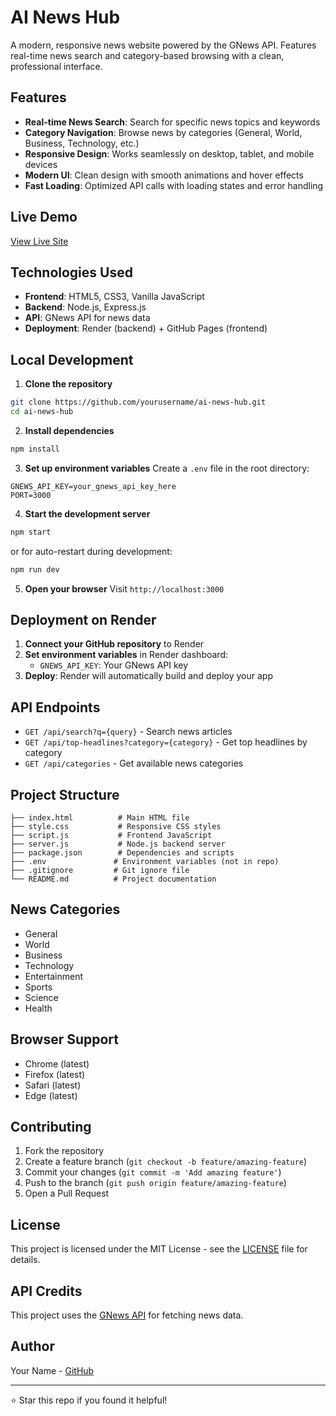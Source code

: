 # AI News Hub

A modern, responsive news website powered by the GNews API. Features real-time news search and category-based browsing with a clean, professional interface.

## Features

- **Real-time News Search**: Search for specific news topics and keywords
- **Category Navigation**: Browse news by categories (General, World, Business, Technology, etc.)
- **Responsive Design**: Works seamlessly on desktop, tablet, and mobile devices
- **Modern UI**: Clean design with smooth animations and hover effects
- **Fast Loading**: Optimized API calls with loading states and error handling

## Live Demo

[View Live Site](your-render-url-here)

## Technologies Used

- **Frontend**: HTML5, CSS3, Vanilla JavaScript
- **Backend**: Node.js, Express.js
- **API**: GNews API for news data
- **Deployment**: Render (backend) + GitHub Pages (frontend)

## Local Development

1. **Clone the repository**
```bash
git clone https://github.com/yourusername/ai-news-hub.git
cd ai-news-hub
```

2. **Install dependencies**
```bash
npm install
```

3. **Set up environment variables**
Create a `.env` file in the root directory:
```
GNEWS_API_KEY=your_gnews_api_key_here
PORT=3000
```

4. **Start the development server**
```bash
npm start
```
or for auto-restart during development:
```bash
npm run dev
```

5. **Open your browser**
Visit `http://localhost:3000`

## Deployment on Render

1. **Connect your GitHub repository** to Render
2. **Set environment variables** in Render dashboard:
   - `GNEWS_API_KEY`: Your GNews API key
3. **Deploy**: Render will automatically build and deploy your app

## API Endpoints

- `GET /api/search?q={query}` - Search news articles
- `GET /api/top-headlines?category={category}` - Get top headlines by category
- `GET /api/categories` - Get available news categories

## Project Structure

```
├── index.html          # Main HTML file
├── style.css           # Responsive CSS styles
├── script.js           # Frontend JavaScript
├── server.js           # Node.js backend server
├── package.json        # Dependencies and scripts
├── .env               # Environment variables (not in repo)
├── .gitignore         # Git ignore file
└── README.md          # Project documentation
```

## News Categories

- General
- World
- Business
- Technology
- Entertainment
- Sports
- Science
- Health

## Browser Support

- Chrome (latest)
- Firefox (latest)
- Safari (latest)
- Edge (latest)

## Contributing

1. Fork the repository
2. Create a feature branch (`git checkout -b feature/amazing-feature`)
3. Commit your changes (`git commit -m 'Add amazing feature'`)
4. Push to the branch (`git push origin feature/amazing-feature`)
5. Open a Pull Request

## License

This project is licensed under the MIT License - see the [LICENSE](LICENSE) file for details.

## API Credits

This project uses the [GNews API](https://gnews.io/) for fetching news data.

## Author

Your Name - [GitHub](https://github.com/yourusername)

---

⭐ Star this repo if you found it helpful!